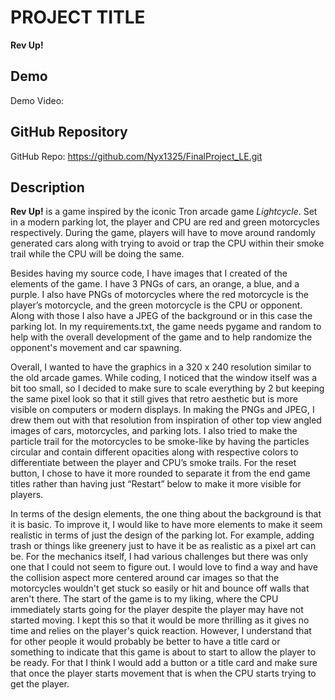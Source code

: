 # PROJECT TITLE
**Rev Up!**
## Demo
Demo Video: <URL>

## GitHub Repository
GitHub Repo: <https://github.com/Nyx1325/FinalProject_LE.git>

## Description
**Rev Up!** is a game inspired by the iconic Tron arcade game *Lightcycle*. Set in a modern parking lot, the player and CPU are red and green motorcycles respectively. During the game, players will have to move around randomly generated cars along with trying to avoid or trap the CPU within their smoke trail while the CPU will be doing the same. 

Besides having my source code, I have images that I created of the elements of the game. I have 3 PNGs of cars, an orange, a blue, and a purple. I also have PNGs of motorcycles where the red motorcycle is the player’s motorcycle, and the green motorcycle is the CPU or opponent. Along with those I also have a JPEG of the background or in this case the parking lot. In my requirements.txt, the game needs pygame and random to help with the overall development of the game and to help randomize the opponent's movement and car spawning. 

Overall, I wanted to have the graphics in a 320 x 240 resolution similar to the old arcade games. While coding, I noticed that the window itself was a bit too small, so I decided to make sure to scale everything by 2 but keeping the same pixel look so that it still gives that retro aesthetic but is more visible on computers or modern displays. In making the PNGs and JPEG, I drew them out with that resolution from inspiration of other top view angled images of cars, motorcycles, and parking lots. I also tried to make the particle trail for the motorcycles to be smoke-like by having the particles circular and contain different opacities along with respective colors to differentiate between the player and CPU’s smoke trails. For the reset button, I chose to have it more rounded to separate it from the end game titles rather than having just “Restart” below to make it more visible for players.

In terms of the design elements, the one thing about the background is that it is basic. To improve it, I would like to have more elements to make it seem realistic in terms of just the design of the parking lot. For example, adding trash or things like greenery just to have it be as realistic as a pixel art can be. 
For the mechanics itself, I had various challenges but there was only one that I could not seem to figure out. I would love to find a way and have the collision aspect more centered around car images so that the motorcycles wouldn't get stuck so easily or hit and bounce off walls that aren't there.
The start of the game is to my liking, where the CPU immediately starts going for the player despite the player may have not started moving. I kept this so that it would be more thrilling as it gives no time and relies on the player's quick reaction. However, I understand that for other people it would probably be better to have a title card or something to indicate that this game is about to start to allow the player to be ready. For that I think I would add a button or a title card and make sure that once the player starts movement that is when the CPU starts trying to get the player.
